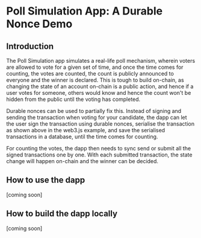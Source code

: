 # Poll Simulation App: A Durable Nonce Demo
## Introduction

The Poll Simulation app simulates a real-life poll mechanism, wherein voters are allowed to vote for a given set of time, and once the time comes for counting, the votes are counted, the count is publicly announced to everyone and the winner is declared. This is tough to build on-chain, as changing the state of an account on-chain is a public action, and hence if a user votes for someone, others would know and hence the count won't be hidden from the public until the voting has completed.

Durable nonces can be used to partially fix this. Instead of signing and sending the transaction when voting for your candidate, the dapp can let the user sign the transaction using durable nonces, serialise the transaction as shown above in the web3.js example, and save the serialised transactions in a database, until the time comes for counting.

For counting the votes, the dapp then needs to sync send or submit all the signed transactions one by one. With each submitted transaction, the state change will happen on-chain and the winner can be decided.

## How to use the dapp
[coming soon]

## How to build the dapp locally
[coming soon]